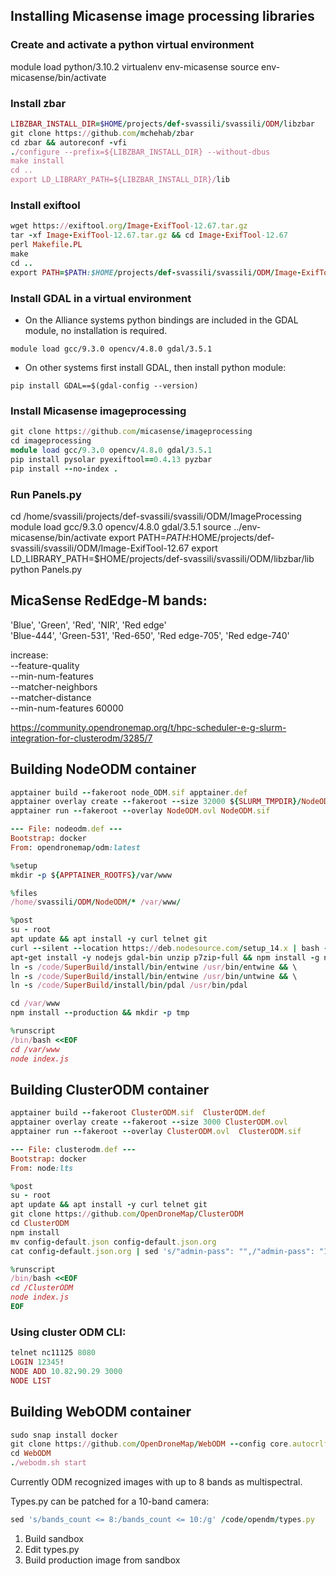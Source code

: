 
## Installing Micasense image processing libraries
### Create and activate a python virtual environment

module load python/3.10.2
virtualenv env-micasense
source env-micasense/bin/activate

### Install zbar
```ruby
LIBZBAR_INSTALL_DIR=$HOME/projects/def-svassili/svassili/ODM/libzbar
git clone https://github.com/mchehab/zbar   
cd zbar && autoreconf -vfi  
./configure --prefix=${LIBZBAR_INSTALL_DIR} --without-dbus 
make install  
cd ..
export LD_LIBRARY_PATH=${LIBZBAR_INSTALL_DIR}/lib 
```

### Install exiftool
```ruby
wget https://exiftool.org/Image-ExifTool-12.67.tar.gz
tar -xf Image-ExifTool-12.67.tar.gz && cd Image-ExifTool-12.67
perl Makefile.PL 
make
cd ..
export PATH=$PATH:$HOME/projects/def-svassili/svassili/ODM/Image-ExifTool-12.67
```

### Install GDAL in a virtual environment
- On the Alliance systems python bindings are included in the GDAL module, no installation is required.
```
module load gcc/9.3.0 opencv/4.8.0 gdal/3.5.1
```
- On other systems first install GDAL, then install python module:
```
pip install GDAL==$(gdal-config --version)
```

### Install Micasense imageprocessing
```ruby
git clone https://github.com/micasense/imageprocessing
cd imageprocessing
module load gcc/9.3.0 opencv/4.8.0 gdal/3.5.1
pip install pysolar pyexiftool==0.4.13 pyzbar
pip install --no-index .
```
### Run Panels.py
cd /home/svassili/projects/def-svassili/svassili/ODM/ImageProcessing
module load gcc/9.3.0 opencv/4.8.0 gdal/3.5.1
source ../env-micasense/bin/activate
export PATH=$PATH:$HOME/projects/def-svassili/svassili/ODM/Image-ExifTool-12.67
export LD_LIBRARY_PATH=$HOME/projects/def-svassili/svassili/ODM/libzbar/lib
python Panels.py

## MicaSense RedEdge-M bands:
'Blue', 'Green', 'Red', 'NIR', 'Red edge'  
'Blue-444', 'Green-531', 'Red-650', 'Red edge-705', 'Red edge-740'

increase:  
--feature-quality  
--min-num-features  
--matcher-neighbors   
--matcher-distance   
--min-num-features 60000  

https://community.opendronemap.org/t/hpc-scheduler-e-g-slurm-integration-for-clusterodm/3285/7

## Building NodeODM container 
```ruby
apptainer build --fakeroot node_ODM.sif apptainer.def  
apptainer overlay create --fakeroot --size 32000 ${SLURM_TMPDIR}/NodeODM.ovl
apptainer run --fakeroot --overlay NodeODM.ovl NodeODM.sif
```

```ruby
--- File: nodeodm.def ---
Bootstrap: docker
From: opendronemap/odm:latest

%setup
mkdir -p ${APPTAINER_ROOTFS}/var/www

%files
/home/svassili/ODM/NodeODM/* /var/www/

%post
su - root
apt update && apt install -y curl telnet git
curl --silent --location https://deb.nodesource.com/setup_14.x | bash -
apt-get install -y nodejs gdal-bin unzip p7zip-full && npm install -g nodemon && \
ln -s /code/SuperBuild/install/bin/entwine /usr/bin/entwine && \
ln -s /code/SuperBuild/install/bin/entwine /usr/bin/untwine && \
ln -s /code/SuperBuild/install/bin/pdal /usr/bin/pdal

cd /var/www
npm install --production && mkdir -p tmp

%runscript
/bin/bash <<EOF
cd /var/www
node index.js
```

## Building ClusterODM container
```ruby
apptainer build --fakeroot ClusterODM.sif  ClusterODM.def
apptainer overlay create --fakeroot --size 3000 ClusterODM.ovl
apptainer run --fakeroot --overlay ClusterODM.ovl  ClusterODM.sif 
```

```ruby
--- File: clusterodm.def ---
Bootstrap: docker
From: node:lts

%post
su - root
apt update && apt install -y curl telnet git
git clone https://github.com/OpenDroneMap/ClusterODM 
cd ClusterODM
npm install
mv config-default.json config-default.json.org
cat config-default.json.org | sed 's/"admin-pass": "",/"admin-pass": "12345!",/g' > config-default.json 

%runscript
/bin/bash <<EOF
cd /ClusterODM
node index.js
EOF
```

### Using cluster ODM CLI:
```ruby
telnet nc11125 8080
LOGIN 12345!
NODE ADD 10.82.90.29 3000
NODE LIST
```

## Building WebODM container
```ruby
sudo snap install docker  
git clone https://github.com/OpenDroneMap/WebODM --config core.autocrlf=input --depth 1
cd WebODM
./webodm.sh start 
```

Currently ODM recognized images with up to 8 bands as multispectral.

Types.py can be patched for a 10-band camera: 

```ruby
sed 's/bands_count <= 8:/bands_count <= 10:/g' /code/opendm/types.py
```

1. Build sandbox
2. Edit types.py
3. Build production image from sandbox

